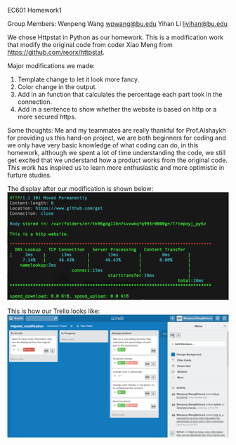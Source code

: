 EC601 Homework1

Group Members:
Wenpeng Wang        wpwang@bu.edu 
Yihan Li            liyihan@bu.edu

We chose Httpstat in Python as our homework. 
This is a modification work that modify the original code from coder Xiao Meng from https://github.com/reorx/httpstat.

Major modifications we made:
1. Template change to let it look more fancy.
2. Color change in the output.
3. Add in an function that calculates the percentage each part took in the connection.
4. Add in a sentence to show whether the website is based on http or a more secured https.

Some thoughts:
Me and my teammates are really thankful for Prof.Alshaykh for providing us this hand-on project, we are both beginners for coding and we only have very basic knowledge of what coding can do, in this homework, although we spent a lot of time understanding the code, we still get excited that we understand how a product works from the original code. This work has inspired us to learn more enthusiastic and more optimistic in furture studies. 

The display after our modification is shown below:
![alt tag](https://github.com/nelson-wpwang/Assignment-1/blob/master/Simple%20Example.png)

This is how our Trello looks like:
![alt tag](https://github.com/nelson-wpwang/Assignment-1/blob/master/Trello%20Screen%20Shot.png)
